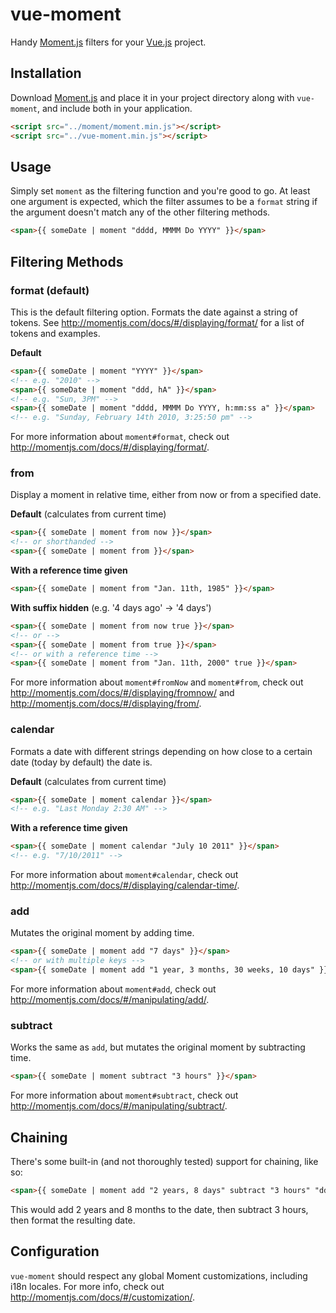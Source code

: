 # vue-moment

Handy [Moment.js](http://www.momentjs.com) filters for your [Vue.js](http://vuejs.org/) project.


## Installation

Download [Moment.js](http://www.momentjs.com) and place it in your project directory along with `vue-moment`, and include both in your application.

```html
<script src="../moment/moment.min.js"></script>
<script src="../vue-moment.min.js"></script>
```


## Usage

Simply set `moment` as the filtering function and you're good to go. At least one argument is expected, which the filter assumes to be a `format` string if the argument doesn't match any of the other filtering methods. 

```html
<span>{{ someDate | moment "dddd, MMMM Do YYYY" }}</span>
```


## Filtering Methods

### format (default)

This is the default filtering option. Formats the date against a string of tokens. See <http://momentjs.com/docs/#/displaying/format/> for a list of tokens and examples. 

**Default**

```html
<span>{{ someDate | moment "YYYY" }}</span>
<!-- e.g. "2010" -->
<span>{{ someDate | moment "ddd, hA" }}</span>
<!-- e.g. "Sun, 3PM" -->
<span>{{ someDate | moment "dddd, MMMM Do YYYY, h:mm:ss a" }}</span>
<!-- e.g. "Sunday, February 14th 2010, 3:25:50 pm" -->
```

For more information about `moment#format`, check out <http://momentjs.com/docs/#/displaying/format/>.


### from

Display a moment in relative time, either from now or from a specified date.

**Default** (calculates from current time)

```html
<span>{{ someDate | moment from now }}</span>
<!-- or shorthanded -->
<span>{{ someDate | moment from }}</span>
```

**With a reference time given**

```html
<span>{{ someDate | moment from "Jan. 11th, 1985" }}</span>
```

**With suffix hidden** (e.g. '4 days ago' -> '4 days')

```html
<span>{{ someDate | moment from now true }}</span>
<!-- or -->
<span>{{ someDate | moment from true }}</span>
<!-- or with a reference time -->
<span>{{ someDate | moment from "Jan. 11th, 2000" true }}</span>
```

For more information about `moment#fromNow` and `moment#from`, check out <http://momentjs.com/docs/#/displaying/fromnow/> and <http://momentjs.com/docs/#/displaying/from/>.


### calendar

Formats a date with different strings depending on how close to a certain date (today by default) the date is.

**Default** (calculates from current time)

```html
<span>{{ someDate | moment calendar }}</span>
<!-- e.g. "Last Monday 2:30 AM" -->
```

**With a reference time given**

```html
<span>{{ someDate | moment calendar "July 10 2011" }}</span>
<!-- e.g. "7/10/2011" -->
```

For more information about `moment#calendar`, check out <http://momentjs.com/docs/#/displaying/calendar-time/>.


### add

Mutates the original moment by adding time.

```html
<span>{{ someDate | moment add "7 days" }}</span>
<!-- or with multiple keys -->
<span>{{ someDate | moment add "1 year, 3 months, 30 weeks, 10 days" }}</span>
```

For more information about `moment#add`, check out <http://momentjs.com/docs/#/manipulating/add/>.


### subtract

Works the same as `add`, but mutates the original moment by subtracting time.

```html
<span>{{ someDate | moment subtract "3 hours" }}</span>
```

For more information about `moment#subtract`, check out <http://momentjs.com/docs/#/manipulating/subtract/>.


## Chaining

There's some built-in (and not thoroughly tested) support for chaining, like so:

```html
<span>{{ someDate | moment add "2 years, 8 days" subtract "3 hours" "ddd, hA" }}</span>
```

This would add 2 years and 8 months to the date, then subtract 3 hours, then format the resulting date.



## Configuration

`vue-moment` should respect any global Moment customizations, including i18n locales. For more info, check out <http://momentjs.com/docs/#/customization/>.
